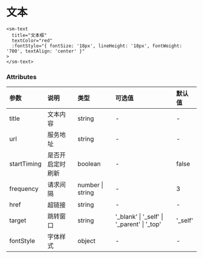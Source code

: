 # 文本

```vue
<sm-text
  title="文本框"
  textColor="red"
  :fontStyle="{ fontSize: '18px', lineHeight: '18px', fontWeight: '700', textAlign: 'center' }"
>
</sm-text>
```

### Attributes

| 参数        | 说明             | 类型             | 可选值                                         | 默认值   |
| :---------- | :--------------- | :--------------- | :--------------------------------------------- | :------- |
| title       | 文本内容         | string           | -                                              | -        |
| url         | 服务地址         | string           | -                                              | -        |
| startTiming | 是否开启定时刷新 | boolean          | -                                              | false    |
| frequency   | 请求间隔         | number \| string | -                                              | 3        |
| href        | 超链接           | string           | -                                              | -        |
| target      | 跳转窗口         | string           | '\_blank' \| '\_self' \| '\_parent' \| '\_top' | '\_self' |
| fontStyle   | 字体样式         | object           | -                                              | -        |
